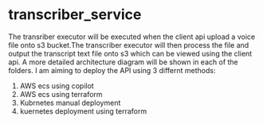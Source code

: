 # transcriber_service

The transriber executor will be executed when the client api upload a voice file onto s3 bucket.The transcriber executor will then process the file and output the transcript text file onto s3 which can be viewed using the client api. A more detailed architecture diagram will be shown in each of the folders. I am aiming to deploy the API using 3 differnt methods: 
1) AWS ecs using copilot
2) AWS  ecs using terraform
3) Kubrnetes manual deployment
4) kuernetes deployment using terraform
